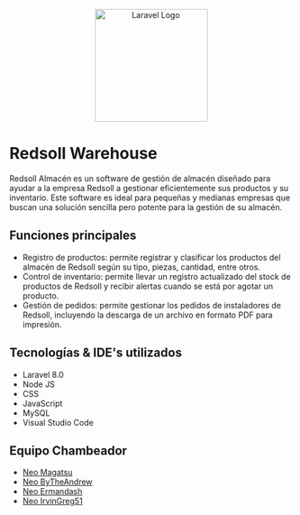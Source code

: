 <p align="center">
<img src="https://scontent.fmex19-1.fna.fbcdn.net/v/t39.30808-6/290392509_1572016599861762_7344356692230888568_n.jpg?_nc_cat=100&ccb=1-7&_nc_sid=09cbfe&_nc_ohc=LHT26xl6B70AX9pgHsN&_nc_ht=scontent.fmex19-1.fna&oh=00_AfCv6q8xiZlNkm6FEe2SQQM4_29Affs2yphpgDkEBIUdQQ&oe=6446F757" width="200" alt="Laravel Logo">

<h1>Redsoll Warehouse</h1>
</p>  
  <p>Redsoll Almacén es un software de gestión de almacén diseñado para ayudar a la empresa Redsoll a gestionar eficientemente sus productos y su inventario. Este software es ideal para pequeñas y medianas empresas que buscan una solución sencilla pero potente para la gestión de su almacén.</p>
  
<h2>Funciones principales</h2>
  <ul>
    <li>Registro de productos: permite registrar y clasificar los productos del almacén de Redsoll según su tipo, piezas, cantidad, entre otros.</li>
    <li>Control de inventario: permite llevar un registro actualizado del stock de productos de Redsoll y recibir alertas cuando se está por agotar un producto.</li>
    <li>Gestión de pedidos: permite gestionar los pedidos de instaladores de Redsoll, incluyendo la descarga de un archivo en formato PDF para impresión.</li>
  </ul>
  
<h2>Tecnologías & IDE's utilizados</h2>
  <ul>
    <li>Laravel 8.0</li>
    <li>Node JS</li>
    <li>CSS</li>
    <li>JavaScript</li>
    <li>MySQL</li>
    <li>Visual Studio Code</li>
  </ul>

<h2>Equipo Chambeador</h2>
  <ul>
    <li><a href="https://github.com/armandolopezg" target="_blank">Neo Magatsu</li></a>
    <li><a href="https://github.com/FernandoHG07" target="_blank">Neo ByTheAndrew</li></a>
    <li><a href="https://github.com/Ermandash169">Neo Ermandash</li></a>
    <li><a href="https://github.com/IrvinGreg51" target="_blank">Neo IrvinGreg51</li></a>
  </ul>
